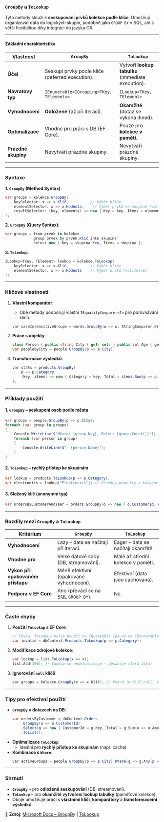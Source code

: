 
### **`GroupBy` a `ToLookup`**  

Tyto metody slouží k **seskupování prvků kolekce podle klíče**. Umožňují organizovat data do logických skupin, podobně jako `GROUP BY` v SQL, ale s větší flexibilitou díky integraci do jazyka C#.

---

#### **Základní charakteristika**  

| Vlastnost               | **`GroupBy`**                          | **`ToLookup`**                        |
|-------------------------|----------------------------------------|----------------------------------------|
| **Účel**                | Seskupí prvky podle klíče (deferred execution). | Vytvoří **lookup tabulku** (immediate execution). |
| **Návratový typ**       | `IEnumerable<IGrouping<TKey, TElement>>` | `ILookup<TKey, TElement>`             |
| **Vyhodnocení**         | **Odložené** (až při iteraci).         | **Okamžité** (dotaz se vykoná ihned).  |
| **Optimalizace**        | Vhodné pro práci s DB (EF Core).       | Pouze pro **kolekce v paměti**.        |
| **Prázdné skupiny**     | Nevytváří prázdné skupiny.             | Nevytváří prázdné skupiny.             |

---

### **Syntaxe**  

**1. `GroupBy` (Method Syntax)**:  
```csharp
var groups = kolekce.GroupBy(
    keySelector: x => x.Klíč,          // Výběr klíče
    elementSelector: x => x.Hodnota,    // Výběr prvků ve skupině (volitelné)
    resultSelector: (key, elements) => new { Key = key, Items = elements } // Transformace výsledku (volitelné)
);
```

**2. `GroupBy` (Query Syntax)**:  
```csharp
var groups = from prvek in kolekce
             group prvek by prvek.Klíč into skupina
             select new { Key = skupina.Key, Items = skupina };
```

**3. `ToLookup`**:  
```csharp
ILookup<TKey, TElement> lookup = kolekce.ToLookup(
    keySelector: x => x.Klíč,          // Výběr klíče
    elementSelector: x => x.Hodnota    // Výběr prvků (volitelné)
);
```

---

### **Klíčové vlastnosti**  

1. **Vlastní komparátor**:  
   - Obě metody podporují vlastní `IEqualityComparer<T>` pro porovnávání klíčů.  
   ```csharp
   var caseInsensitiveGroups = words.GroupBy(w => w, StringComparer.OrdinalIgnoreCase);
   ```

2. **Práce s objekty**:  
   ```csharp
   class Person { public string City { get; set; } public int Age { get; set; } }
   var peopleByCity = people.GroupBy(p => p.City);
   ```

3. **Transformace výsledků**:  
   ```csharp
   var stats = products.GroupBy(
       p => p.Category,
       (key, items) => new { Category = key, Total = items.Sum(p => p.Price) }
   );
   ```

---

### **Příklady použití**  

#### **1. `GroupBy` – seskupení osob podle města**  

```csharp
var groups = people.GroupBy(p => p.City);
foreach (var group in groups)
{
    Console.WriteLine($"Město: {group.Key}, Počet: {group.Count()}");
    foreach (var person in group)
    {
        Console.WriteLine($"- {person.Name}");
    }
}
```

#### **2. `ToLookup` – rychlý přístup ke skupinám**  

```csharp
var lookup = products.ToLookup(p => p.Category);
var electronics = lookup["Electronics"]; // Všechny produkty v kategorii "Electronics"
```

#### **3. Složený klíč (anonymní typ)**  

```csharp
var ordersByCustomerAndYear = orders.GroupBy(o => new { o.CustomerId, o.OrderDate.Year });
```

---

### **Rozdíly mezi `GroupBy` a `ToLookup`**  

| Kritérium               | **`GroupBy`**                          | **`ToLookup`**                        |
|-------------------------|----------------------------------------|----------------------------------------|
| **Vyhodnocení**         | Lazy – data se načítají při iteraci.   | Eager – data se načítají okamžitě.     |
| **Vhodné pro**          | Velké datové sady (DB, streamování).   | Malé až střední kolekce v paměti.      |
| **Výkon při opakovaném přístupu** | Méně efektivní (opakované vyhodnocení). | Efektivní (data jsou cachovaná).       |
| **Podpora v EF Core**   | Ano (převádí se na SQL `GROUP BY`).    | Ne.                                    |

---

### **Časté chyby**  

1. **Použití `ToLookup` s EF Core**:  
   ```csharp
   // Chyba: ToLookup nelze použít na IQueryable (pouze na IEnumerable)!
   var invalid = dbContext.Products.ToLookup(p => p.Category);
   ```

2. **Modifikace zdrojové kolekce**:  
   ```csharp
   var lookup = list.ToLookup(x => x);
   list.Add(100); // Lookup se neaktualizuje – obsahuje stará data!
   ```

3. **Ignorování `null` klíčů**:  
   ```csharp
   var groups = kolekce.GroupBy(x => x.Klíč); // Pokud je Klíč null, skupina bude mít klíč null.
   ```

---

### **Tipy pro efektivní použití**  

- **`GroupBy` v dotazech na DB**:  
  ```csharp
  var ordersByCustomer = dbContext.Orders
      .GroupBy(o => o.CustomerId)
      .Select(g => new { CustomerId = g.Key, Total = g.Sum(o => o.Amount) })
      .ToList();
  ```
- **Optimalizace `ToLookup`**:  
  - Ideální pro **rychlý přístup ke skupinám** (např. cache).  
- **Kombinace s `Where`**:  
  ```csharp
  var activeGroups = people.GroupBy(p => p.City).Where(g => g.Any(p => p.IsActive));
  ```

---

### **Shrnutí**  

- **`GroupBy`** – pro **odložené seskupování** (DB, streamování).  
- **`ToLookup`** – pro **okamžité vytvoření lookup tabulky** (paměťové kolekce).  
- Oboje umožňuje práci s **vlastními klíči**, **komparátory** a **transformacemi výsledků**.  

📖 **Zdroj**: [Microsoft Docs – GroupBy](https://learn.microsoft.com/cs-cz/dotnet/api/system.linq.enumerable.groupby) | [ToLookup](https://learn.microsoft.com/cs-cz/dotnet/api/system.linq.enumerable.tolookup)
